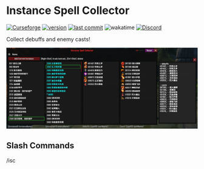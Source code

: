 # Instance Spell Collector

[![Curseforge](https://img.shields.io/curseforge/dt/867852?label=CurseForge&color=F16436)](https://www.curseforge.com/wow/addons/instance-spell-collector)
[![version](https://img.shields.io/github/v/release/enderneko/InstanceSpellCollector)](https://github.com/enderneko/InstanceSpellCollector/releases)
[![last commit](https://img.shields.io/github/last-commit/enderneko/InstanceSpellCollector)](https://github.com/enderneko/InstanceSpellCollector/commits/master)
![wakatime](https://wakatime.com/badge/user/b2ffce60-8269-440f-81a0-7316f36a6085/project/150dd093-5529-4597-a682-8b72bc54ca98.svg)
[![Discord](https://img.shields.io/discord/1122747237546610760?label=Discord&color=5865F2)](https://discord.gg/9PSe3fKQGJ)

Collect debuffs and enemy casts!

![ISC](https://raw.githubusercontent.com/enderneko/ImageUpload/master/ISC.png)

## Slash Commands

/isc
